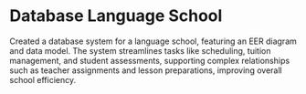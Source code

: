 # Database Language School
 Created a database system for a language school, featuring an EER diagram and data model.
 The system streamlines tasks like scheduling, tuition management, and student assessments,
 supporting complex relationships such as teacher assignments and lesson preparations, improving overall school efficiency.
